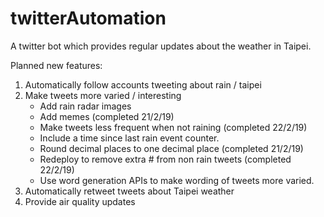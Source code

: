 # twitterAutomation

A twitter bot which provides regular updates about the weather in Taipei.

Planned new features: 

1. Automatically follow accounts tweeting about rain / taipei
2. Make tweets more varied / interesting 
    - Add rain radar images
    - Add memes (completed 21/2/19)
    - Make tweets less frequent when not raining (completed 22/2/19)
    - Include a time since last rain event counter. 
    - Round decimal places to one decimal place (completed 21/2/19)
    - Redeploy to remove extra # from non rain tweets (completed 22/2/19)
    - Use word generation APIs to make wording of tweets more varied. 
3. Automatically retweet tweets about Taipei weather
4. Provide air quality updates 
